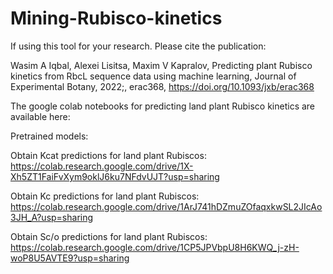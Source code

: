 # Mining-Rubisco-kinetics

If using this tool for your research. Please cite the publication: 

Wasim A Iqbal, Alexei Lisitsa, Maxim V Kapralov, Predicting plant Rubisco kinetics from RbcL sequence data using machine learning, Journal of Experimental Botany, 2022;, erac368, https://doi.org/10.1093/jxb/erac368

The google colab notebooks for predicting land plant Rubisco kinetics are available here:

Pretrained models:

Obtain Kcat predictions for land plant Rubiscos: https://colab.research.google.com/drive/1X-Xh5ZT1FaiFvXym9oklJ6ku7NFdvUJT?usp=sharing

Obtain Kc predictions for land plant Rubiscos: https://colab.research.google.com/drive/1ArJ741hDZmuZOfaqxkwSL2JIcAo3JH_A?usp=sharing 

Obtain Sc/o predictions for land plant Rubiscos: https://colab.research.google.com/drive/1CP5JPVbpU8H6KWQ_j-zH-woP8U5AVTE9?usp=sharing 
